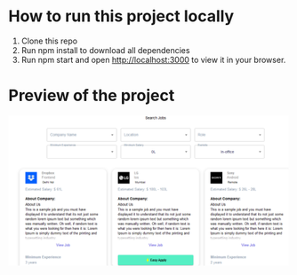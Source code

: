 # How to run this project locally

1) Clone this repo
2) Run npm install to download all dependencies
3) Run npm start and open [http://localhost:3000](http://localhost:3000) to view it in your browser.


# Preview of the project
![Alt text](/preview/preview.png?raw=true "Application Dashboard")
